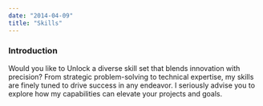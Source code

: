 ```yaml
---
date: "2014-04-09"
title: "Skills"
---
```


### Introduction
Would you like to Unlock a diverse skill set that blends innovation with precision? From strategic problem-solving to technical expertise, my skills are finely tuned to drive success in any endeavor. I seriously advise you to explore how my capabilities can elevate your projects and goals.






